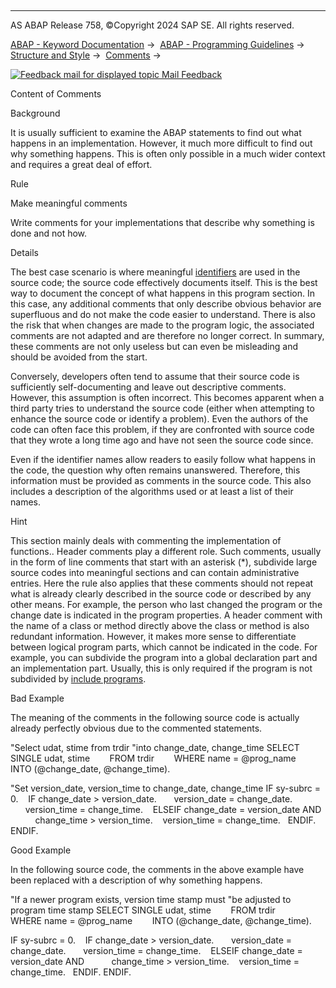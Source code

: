   

* * *

AS ABAP Release 758, ©Copyright 2024 SAP SE. All rights reserved.

[ABAP - Keyword Documentation](javascript:call_link\('abenabap.htm'\)) →  [ABAP - Programming Guidelines](javascript:call_link\('abenabap_pgl.htm'\)) →  [Structure and Style](javascript:call_link\('abenstructure_style_gdl.htm'\)) →  [Comments](javascript:call_link\('abencomments_gdl.htm'\)) → 

 [![](Mail.gif?object=Mail.gif "Feedback mail for displayed topic") Mail Feedback](mailto:f1_help@sap.com?subject=Feedback%20on%20ABAP%20Documentation&body=Document:%20Content%20of%20Comments%2C%20ABENCONTENT_GUIDL%2C%20758%0D%0A%0D%0AError:%0D%0A%0D%0A%0D%0A%0D%0ASuggestion%20for%20improvement:)

Content of Comments

Background   

It is usually sufficient to examine the ABAP statements to find out what happens in an implementation. However, it much more difficult to find out why something happens. This is often only possible in a much wider context and requires a great deal of effort.

Rule   

Make meaningful comments

Write comments for your implementations that describe why something is done and not how.

Details   

The best case scenario is where meaningful [identifiers](javascript:call_link\('abennaming_gdl.htm'\)) are used in the source code; the source code effectively documents itself. This is the best way to document the concept of what happens in this program section. In this case, any additional comments that only describe obvious behavior are superfluous and do not make the code easier to understand. There is also the risk that when changes are made to the program logic, the associated comments are not adapted and are therefore no longer correct. In summary, these comments are not only useless but can even be misleading and should be avoided from the start.

Conversely, developers often tend to assume that their source code is sufficiently self-documenting and leave out descriptive comments. However, this assumption is often incorrect. This becomes apparent when a third party tries to understand the source code (either when attempting to enhance the source code or identify a problem). Even the authors of the code can often face this problem, if they are confronted with source code that they wrote a long time ago and have not seen the source code since.

Even if the identifier names allow readers to easily follow what happens in the code, the question why often remains unanswered. Therefore, this information must be provided as comments in the source code. This also includes a description of the algorithms used or at least a list of their names.

Hint

This section mainly deals with commenting the implementation of functions.. Header comments play a different role. Such comments, usually in the form of line comments that start with an asterisk (\*), subdivide large source codes into meaningful sections and can contain administrative entries. Here the rule also applies that these comments should not repeat what is already clearly described in the source code or described by any other means. For example, the person who last changed the program or the change date is indicated in the program properties. A header comment with the name of a class or method directly above the class or method is also redundant information. However, it makes more sense to differentiate between logical program parts, which cannot be indicated in the code. For example, you can subdivide the program into a global declaration part and an implementation part. Usually, this is only required if the program is not subdivided by [include programs](javascript:call_link\('abensource_code_modular_guidl.htm'\) "Guideline").

Bad Example

The meaning of the comments in the following source code is actually already perfectly obvious due to the commented statements.

"Select udat, stime from trdir
"into change\_date, change\_time
SELECT SINGLE udat, stime
       FROM trdir
       WHERE name = @prog\_name
       INTO (@change\_date, @change\_time).

"Set version\_date, version\_time to change\_date, change\_time
IF sy-subrc = 0.
   IF change\_date > version\_date.
      version\_date = change\_date.
      version\_time = change\_time.
   ELSEIF change\_date = version\_date AND
          change\_time > version\_time.
   version\_time = change\_time.
  ENDIF.
ENDIF.

Good Example

In the following source code, the comments in the above example have been replaced with a description of why something happens.

"If a newer program exists, version time stamp must
"be adjusted to program time stamp
SELECT SINGLE udat, stime
       FROM trdir
       WHERE name = @prog\_name
       INTO (@change\_date, @change\_time).

IF sy-subrc = 0.
   IF change\_date > version\_date.
      version\_date = change\_date.
      version\_time = change\_time.
   ELSEIF change\_date = version\_date AND
          change\_time > version\_time.
   version\_time = change\_time.
  ENDIF.
ENDIF.